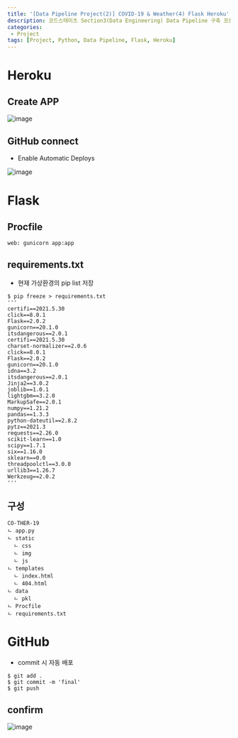 ```yaml
---
title: '[Data Pipeline Project(2)] COVID-19 & Weather(4) Flask Heroku'
description: 코드스테이츠 Section3(Data Engineering) Data Pipeline 구축 프로젝트 Heroku를 이용하여 Flask를 배포
categories:
 - Project
tags: [Project, Python, Data Pipeline, Flask, Heroku]
---
```


# Heroku

## Create APP

![image](https://user-images.githubusercontent.com/79494088/136700471-7156bc6d-7f67-4cbd-9809-fc3cd54540ed.png)

## GitHub connect
- Enable Automatic Deploys

![image](https://user-images.githubusercontent.com/79494088/136700513-d6d8130c-ff1a-4ac4-8362-ad6ee48adb5c.png)

# Flask

## Procfile

```
web: gunicorn app:app
```

## requirements.txt
- 현재 가상환경의 pip list 저장

```
$ pip freeze > requirements.txt
'''
certifi==2021.5.30
click==8.0.1
Flask==2.0.2
gunicorn==20.1.0
itsdangerous==2.0.1
certifi==2021.5.30
charset-normalizer==2.0.6
click==8.0.1
Flask==2.0.2
gunicorn==20.1.0
idna==3.2
itsdangerous==2.0.1
Jinja2==3.0.2
joblib==1.0.1
lightgbm==3.2.0
MarkupSafe==2.0.1
numpy==1.21.2
pandas==1.3.3
python-dateutil==2.8.2
pytz==2021.3
requests==2.26.0
scikit-learn==1.0
scipy==1.7.1
six==1.16.0
sklearn==0.0
threadpoolctl==3.0.0
urllib3==1.26.7
Werkzeug==2.0.2
'''
```

## 구성

```
CO-THER-19
ㄴ app.py
ㄴ static
  ㄴ css
  ㄴ img
  ㄴ js
ㄴ templates
  ㄴ index.html
  ㄴ 404.html
ㄴ data
  ㄴ pkl
ㄴ Procfile
ㄴ requirements.txt
```

# GitHub
- commit 시 자동 배포

```
$ git add .
$ git commit -m 'final'
$ git push
```

## confirm

![image](https://user-images.githubusercontent.com/79494088/136700883-1f1109ea-37c1-403d-9e35-7660ad5ceaaa.png)


